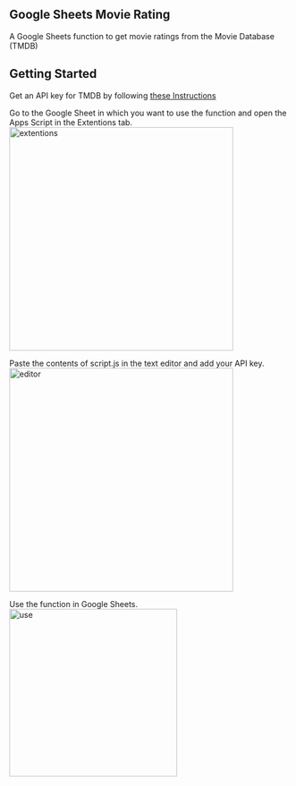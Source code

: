 ## Google Sheets Movie Rating
A Google Sheets function to get movie ratings from the Movie Database (TMDB)

## Getting Started

Get an API key for TMDB by following [these Instructions](https://developers.themoviedb.org/3/getting-started/introduction)

Go to the Google Sheet in which you want to use the function and open the Apps Script in the Extentions tab.
<img src="https://i.imgur.com/cQnOwp4.png" alt="extentions" width="400">

Paste the contents of script.js in the text editor and add your API key.
<br><img src="https://i.imgur.com/TJJLlII.png" alt="editor" width="400">

Use the function in Google Sheets.
<br><img src="https://i.imgur.com/nw0Ota7.png" alt="use" width="300">
